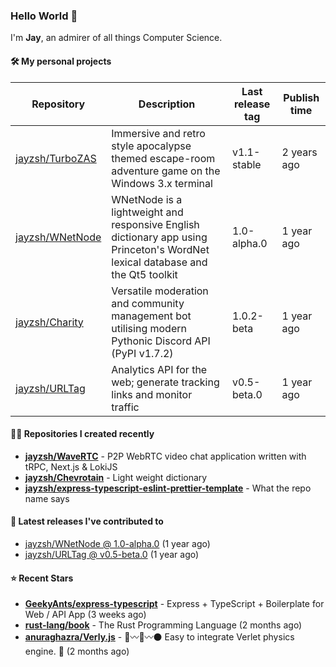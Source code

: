 ### Hello World 👋

I'm **Jay**, an admirer of all things Computer Science.

#### 🛠  My personal projects
Repository | Description | Last release tag | Publish time |
-----------|-------------|------------------|--------------|
 [jayzsh/TurboZAS](https://github.com/jayzsh/TurboZAS) | Immersive and retro style apocalypse themed escape-room adventure game on the Windows 3.x terminal | v1.1-stable | 2 years ago
 [jayzsh/WNetNode](https://github.com/jayzsh/WNetNode) | WNetNode is a lightweight and responsive English dictionary app using Princeton's WordNet lexical database and the Qt5 toolkit  | 1.0-alpha.0 | 1 year ago
 [jayzsh/Charity](https://github.com/jayzsh/Charity) | Versatile moderation and community management bot utilising modern Pythonic Discord API (PyPI v1.7.2) | 1.0.2-beta | 1 year ago
 [jayzsh/URLTag](https://github.com/jayzsh/URLTag) | Analytics API for the web; generate tracking links and monitor traffic | v0.5-beta.0 | 1 year ago

#### 👨‍💻 Repositories I created recently
- **[jayzsh/WaveRTC](https://github.com/jayzsh/WaveRTC)** - P2P WebRTC video chat application written with tRPC, Next.js & LokiJS
- **[jayzsh/Chevrotain](https://github.com/jayzsh/Chevrotain)** - Light weight dictionary
- **[jayzsh/express-typescript-eslint-prettier-template](https://github.com/jayzsh/express-typescript-eslint-prettier-template)** - What the repo name says

#### 🚀 Latest releases I've contributed to


- [jayzsh/WNetNode @ 1.0-alpha.0](https://github.com/jayzsh/WNetNode/releases/tag/1.0-alpha.0) (1 year ago)
- [jayzsh/URLTag @ v0.5-beta.0](https://github.com/jayzsh/URLTag/releases/tag/v0.5-beta.0) (1 year ago)

#### ⭐ Recent Stars
- **[GeekyAnts/express-typescript](https://github.com/GeekyAnts/express-typescript)** - Express + TypeScript + Boilerplate for Web / API App (3 weeks ago)
- **[rust-lang/book](https://github.com/rust-lang/book)** - The Rust Programming Language (2 months ago)
- **[anuraghazra/Verly.js](https://github.com/anuraghazra/Verly.js)** - :red_circle::wavy_dash::large_blue_circle::wavy_dash::black_circle: Easy to integrate Verlet physics engine. :link:  (2 months ago)
